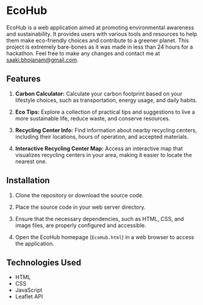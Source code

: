 # EcoHub

EcoHub is a web application aimed at promoting environmental awareness and sustainability. It provides users with various tools and resources to help them make eco-friendly choices and contribute to a greener planet. This project is extremely bare-bones as it was made in less than 24 hours for a hackathon. Feel free to make any changes and contact me at saaki.bhojanam@gmail.com.

## Features

1. **Carbon Calculator:** Calculate your carbon footprint based on your lifestyle choices, such as transportation, energy usage, and daily habits.

2. **Eco Tips:** Explore a collection of practical tips and suggestions to live a more sustainable life, reduce waste, and conserve resources.

3. **Recycling Center Info:** Find information about nearby recycling centers, including their locations, hours of operation, and accepted materials.

4. **Interactive Recycling Center Map:** Access an interactive map that visualizes recycling centers in your area, making it easier to locate the nearest one.

## Installation

1. Clone the repository or download the source code.

2. Place the source code in your web server directory.

3. Ensure that the necessary dependencies, such as HTML, CSS, and image files, are properly configured and accessible.

4. Open the EcoHub homepage (`EcoHub.html`) in a web browser to access the application.

## Technologies Used

- HTML
- CSS
- JavaScript
- Leaflet API
